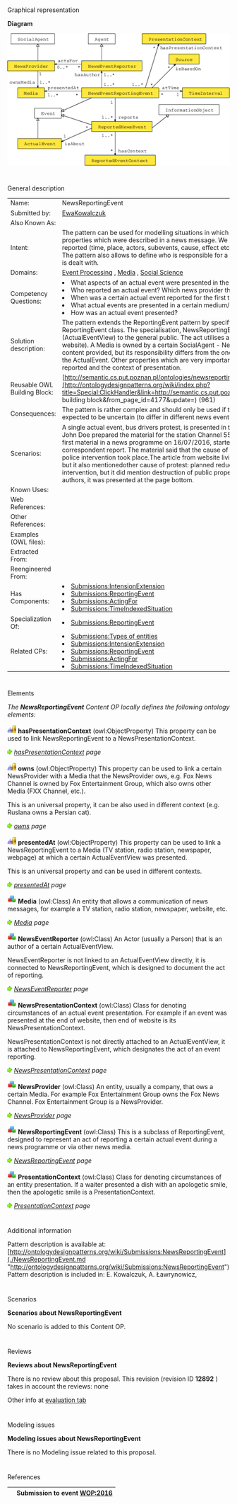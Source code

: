 # 

 Graphical representation



__Diagram__ 





[![Image:ReportingNewsEvent-scheme.png](./20160826233326!ReportingNewsEvent-scheme.png)](../Image/ReportingNewsEvent-scheme.png.md "Image:ReportingNewsEvent-scheme.png")





# 

 General description




|  |  |
| --- | --- |
|  Name:  |  NewsReportingEvent  |
|  Submitted by:  | [EwaKowalczuk](../User/EwaKowalczuk.md "User:EwaKowalczuk")  |
|  Also Known As:  |  |
|  Intent:  |  The pattern can be used for modelling situations in which we are not certain that a particular actual event has the properties which were described in a news message. We want to define the properties of an actual event which were reported (time, place, actors, subevents, cause, effect etc.), but not to treat them as universal, verified knowledge. The pattern also allows to define who is responsible for a particular  description of an event and how this description is dealt with.  |
|  Domains:  | [Event Processing](../Community/Event_Processing.md "Community:Event Processing")  , [Media](../Community/Media.md "Community:Media")  , [Social Science](../Community/Social_Science.md "Community:Social Science")  |
|  Competency Questions:  | <li>       What aspects of an actual event were presented in the news message?      </li><li>       Who reported an actual event? Which news provider they represented?      </li><li>       When was a certain actual event reported for the first time?      </li><li>       What actual events are presented in a certain medium/by media of a certain news provider?      </li><li>       How was an actual event presented?      </li> |
|  Solution description:  |  The pattern extends the ReportingEvent pattern by specifying the primary properties of the specialisation of the ReportingEvent class. The specialisation, NewsReportingEvent, denotes the act of providing a unit of information (ActualEventView) to the general public.  The act utilises a certain Media (TV station, radio station, newspaper, website). A Media is owned by a certain SocialAgent - NewsProvider. This agent takes partial responsibility for the content provided, but its responsibility differs from the one of the NewsEventReporter, an Agent that directly reports the ActualEvent. Other properties which are very important for a NewsReportingEvent are time at which the event is reported and the context of presentation.  |
|  Reusable OWL Building Block:  | [http://semantic.cs.put.poznan.pl/ontologies/newsreportingevent.owl](http://ontologydesignpatterns.org/wiki/index.php?title=Special:ClickHandler&link=http://semantic.cs.put.poznan.pl/ontologies/newsreportingevent.owl&message=OWL building block&from_page_id=4177&update=)  (961)  |
|  Consequences:  |  The pattern is rather complex and should only be used if the circumstances of the events presented in a media are expected to be uncertain (to differ in different news event reports of different news providers).  |
|  Scenarios:  |  A single actual event, bus drivers protest, is presented in to different media: a TV news stationand a news website. John Doe prepared the material for the station Channel 55, owned by Media Corp.This material was presented as first material in a news programme on 16/07/2016, started at 19:30 and ended at 19:35.It was based on correspondent report. The material said that the cause of the protest was malfunction of buses, and that a brutal police intervention took place.The article from website livingintheworld.com also mentioned malfunction of buses, but it also mentionedother cause of protest: planned reduction of social benefits. It did not mention brutal police intervention, but it did mention destruction of public property. The article seems not important for the website authors, it was presented at the page bottom.  |
|  Known Uses:  |  |
|  Web References:  |  |
|  Other References:  |  |
|  Examples (OWL files):  |  |
|  Extracted From:  |  |
|  Reengineered From:  |  |
|  Has Components:  | <li><a href="../IntensionExtension/IntensionExtension.md" title="Submissions:IntensionExtension">        Submissions:IntensionExtension       </a></li><li><a href="./NewsReportingEvent.md" title="Submissions:ReportingEvent">        Submissions:ReportingEvent       </a></li><li><a href="../ActingFor/ActingFor.md" title="Submissions:ActingFor">        Submissions:ActingFor       </a></li><li><a href="../TimeIndexedSituation/TimeIndexedSituation.md" title="Submissions:TimeIndexedSituation">        Submissions:TimeIndexedSituation       </a></li> |
|  Specialization Of:  | <li><a href="./NewsReportingEvent.md" title="Submissions:ReportingEvent">        Submissions:ReportingEvent       </a></li> |
|  Related CPs:  | <li><a href="../Types_of_entities/Types_of_entities.md" title="Submissions:Types of entities">        Submissions:Types of entities       </a></li><li><a href="../IntensionExtension/IntensionExtension.md" title="Submissions:IntensionExtension">        Submissions:IntensionExtension       </a></li><li><a href="./NewsReportingEvent.md" title="Submissions:ReportingEvent">        Submissions:ReportingEvent       </a></li><li><a href="../ActingFor/ActingFor.md" title="Submissions:ActingFor">        Submissions:ActingFor       </a></li><li><a href="../TimeIndexedSituation/TimeIndexedSituation.md" title="Submissions:TimeIndexedSituation">        Submissions:TimeIndexedSituation       </a></li> |



  





# 

 Elements



_The
 __NewsReportingEvent__ 
 Content OP locally defines the following ontology elements:_ 





[![ObjectProperty](./20px-ObjectProperty.gif)](../Image/ObjectProperty.gif.md "ObjectProperty")
__hasPresentationContext__ 
 (owl:ObjectProperty) This property can be used to link NewsReportingEvent to a NewsPresentationContext.
 
[![](./11px-ArrowRight.gif)](../Image/ArrowRight.gif.md "ArrowRight.gif")
_[hasPresentationContext](./NewsReportingEvent/hasPresentationContext.md "Submissions:NewsReportingEvent/hasPresentationContext") 
 page_ 



[![ObjectProperty](./20px-ObjectProperty.gif)](../Image/ObjectProperty.gif.md "ObjectProperty")
__owns__ 
 (owl:ObjectProperty) This property can be used to link a certain NewsProvider with a Media that the NewsProvider ows, e.g. Fox News Channel is owned by Fox Entertainment Group, which also owns other Media (FXX Channel, etc.).
 
 This is an universal property, it can be also used in different context (e.g. Ruslana owns a Persian cat).
 



[![](./11px-ArrowRight.gif)](../Image/ArrowRight.gif.md "ArrowRight.gif")
_[owns](./NewsReportingEvent/owns.md "Submissions:NewsReportingEvent/owns") 
 page_ 



[![ObjectProperty](./20px-ObjectProperty.gif)](../Image/ObjectProperty.gif.md "ObjectProperty")
__presentedAt__ 
 (owl:ObjectProperty) This property can be used to link a NewsReportingEvent to a Media (TV station, radio station, newspaper, webpage) at which a certain ActualEventView was presented.
 
 This is an universal property and can be used in different contexts.
 



[![](./11px-ArrowRight.gif)](../Image/ArrowRight.gif.md "ArrowRight.gif")
_[presentedAt](./NewsReportingEvent/presentedAt.md "Submissions:NewsReportingEvent/presentedAt") 
 page_ 



[![Class](./20px-Class.gif)](../Image/Class.gif.md "Class")
__Media__ 
 (owl:Class) An entity that allows a communication of news messages, for example a TV station, radio station, newspaper, website, etc.
 
[![](./11px-ArrowRight.gif)](../Image/ArrowRight.gif.md "ArrowRight.gif")
_[Media](./NewsReportingEvent/Media.md "Submissions:NewsReportingEvent/Media") 
 page_ 



[![Class](./20px-Class.gif)](../Image/Class.gif.md "Class")
__NewsEventReporter__ 
 (owl:Class) An Actor (usually a Person) that is an author of a certain ActualEventView.
 
 NewsEventReporter is not linked to an ActualEventView directly, it is connected to NewsReportingEvent, which is designed to document the act of reporting.
 



[![](./11px-ArrowRight.gif)](../Image/ArrowRight.gif.md "ArrowRight.gif")
_[NewsEventReporter](./NewsReportingEvent/NewsEventReporter.md "Submissions:NewsReportingEvent/NewsEventReporter") 
 page_ 



[![Class](./20px-Class.gif)](../Image/Class.gif.md "Class")
__NewsPresentationContext__ 
 (owl:Class) Class for denoting circumstances of an actual event presentation. For example if an event was presented at the end of website, then end of website is its NewsPresentationContext.
 
 NewsPresentationContext is not directly attached to an ActualEventView, it is attached to NewsReportingEvent, which designates the act of an event reporting.
 



[![](./11px-ArrowRight.gif)](../Image/ArrowRight.gif.md "ArrowRight.gif")
_[NewsPresentationContext](./NewsReportingEvent/NewsPresentationContext.md "Submissions:NewsReportingEvent/NewsPresentationContext") 
 page_ 



[![Class](./20px-Class.gif)](../Image/Class.gif.md "Class")
__NewsProvider__ 
 (owl:Class) An entity, usually a company, that ows a certain Media. For example Fox Entertainment Group owns the Fox News Channel. Fox Entertainment Group is a NewsProvider.
 
[![](./11px-ArrowRight.gif)](../Image/ArrowRight.gif.md "ArrowRight.gif")
_[NewsProvider](./NewsReportingEvent/NewsProvider.md "Submissions:NewsReportingEvent/NewsProvider") 
 page_ 



[![Class](./20px-Class.gif)](../Image/Class.gif.md "Class")
__NewsReportingEvent__ 
 (owl:Class) This is a subclass of ReportingEvent, designed to represent an act of reporting a certain actual event during a news programme or via other news media.
 
[![](./11px-ArrowRight.gif)](../Image/ArrowRight.gif.md "ArrowRight.gif")
_[NewsReportingEvent](./NewsReportingEvent.md "Submissions:NewsReportingEvent/NewsReportingEvent") 
 page_ 



[![Class](./20px-Class.gif)](../Image/Class.gif.md "Class")
__PresentationContext__ 
 (owl:Class) Class for denoting circumstances of an entity presentation. If a waiter presented a dish with an apologetic smile, then the apologetic smile is a PresentationContext.
 
[![](./11px-ArrowRight.gif)](../Image/ArrowRight.gif.md "ArrowRight.gif")
_[PresentationContext](./NewsReportingEvent/hasPresentationContext.md "Submissions:NewsReportingEvent/PresentationContext") 
 page_ 


# 

 Additional information



 Pattern description is available at:
 [http://ontologydesignpatterns.org/wiki/Submissions:NewsReportingEvent](./NewsReportingEvent.md "http://ontologydesignpatterns.org/wiki/Submissions:NewsReportingEvent") 
 Pattern description is included in: E. Kowalczuk, A. Ławrynowicz,
 



# 

 Scenarios




__Scenarios about NewsReportingEvent__ 


 No scenario is added to this Content OP.
 




# 

 Reviews




__Reviews about NewsReportingEvent__ 


 There is no review about this proposal.
This revision (revision ID
 __12892__ 
 ) takes in account the reviews: none
 



 Other info at
 [evaluation tab](http://ontologydesignpatterns.org/wiki/index.php?title=Submissions:NewsReportingEvent&action=evaluation "http://ontologydesignpatterns.org/wiki/index.php?title=Submissions:NewsReportingEvent&action=evaluation") 





  





# 

 Modeling issues




__Modeling issues about NewsReportingEvent__ 


 There is no Modeling issue related to this proposal.
 




  





# 

 References



  






|  |  Submission to event [WOP:2016](../WOP/2016.1.md "WOP:2016")  |
| --- | --- |